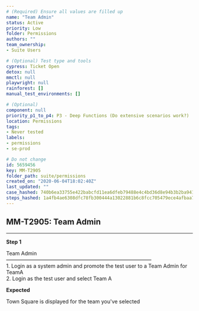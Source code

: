 ```yaml
---
# (Required) Ensure all values are filled up
name: "Team Admin"
status: Active
priority: Low
folder: Permissions
authors: ""
team_ownership: 
- Suite Users

# (Optional) Test type and tools
cypress: Ticket Open
detox: null
mmctl: null
playwright: null
rainforest: []
manual_test_environments: []

# (Optional)
component: null
priority_p1_to_p4: P3 - Deep Functions (Do extensive scenarios work?)
location: Permissions
tags: 
- Never tested
labels: 
- permissions
- se-prod

# Do not change
id: 5659456
key: MM-T2905
folder_path: suite/permissions
created_on: "2020-06-04T18:02:40Z"
last_updated: ""
case_hashed: 740b6ea33755e422babcfd11ea6dfeb79488e4c4bd36d8e94b3b2ba9417c19b6bb769f13797ee1fe3d90ab2a05dbb974
steps_hashed: 1a4fb4ae6308dfc78fb300444a13022881b6c8fcc705479ece4afbaa72a23bd664d8f8fd012d297e444bdf87f76bb5f5
---
```


## MM-T2905: Team Admin

---

**Step 1**

Team Admin\
————————————————————————————\
1\. Login as a system admin and promote the test user to a Team Admin for TeamA\
2\. Login as the test user and select Team A

**Expected**

Town Square is displayed for the team you've selected
